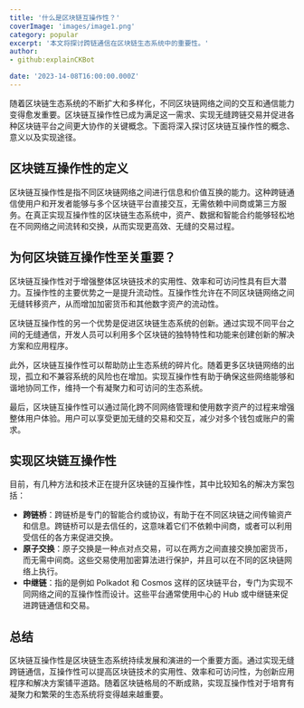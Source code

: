 ```yaml
---
title: '什么是区块链互操作性？'
coverImage: 'images/image1.png'
category: popular
excerpt: '本文将探讨跨链通信在区块链生态系统中的重要性。'
author: 
- github:explainCKBot

date: '2023-14-08T16:00:00.000Z'
---
```


随着区块链生态系统的不断扩大和多样化，不同区块链网络之间的交互和通信能力变得愈发重要。区块链互操作性已成为满足这一需求、实现无缝跨链交易并促进各种区块链平台之间更大协作的关键概念。下面将深入探讨区块链互操作性的概念、意义以及实现途径。




## 区块链互操作性的定义

区块链互操作性是指不同区块链网络之间进行信息和价值互换的能力。这种跨链通信使用户和开发者能够与多个区块链平台直接交互，无需依赖中间商或第三方服务。在真正实现互操作性的区块链生态系统中，资产、数据和智能合约能够轻松地在不同网络之间流转和交换，从而实现更高效、无缝的交易过程。



## 为何区块链互操作性至关重要？

区块链互操作性对于增强整体区块链技术的实用性、效率和可访问性具有巨大潜力。互操作性的主要优势之一是提升流动性。互操作性允许在不同区块链网络之间无缝转移资产，从而增加加密货币和其他数字资产的流动性。

区块链互操作性的另一个优势是促进区块链生态系统的创新。通过实现不同平台之间的无缝通信，开发人员可以利用多个区块链的独特特性和功能来创建创新的解决方案和应用程序。

此外，区块链互操作性可以帮助防止生态系统的碎片化。随着更多区块链网络的出现，孤立和不兼容系统的风险也在增加。实现互操作性有助于确保这些网络能够和谐地协同工作，维持一个有凝聚力和可访问的生态系统。

最后，区块链互操作性可以通过简化跨不同网络管理和使用数字资产的过程来增强整体用户体验。用户可以享受更加无缝的交易和交互，减少对多个钱包或账户的需求。




## 实现区块链互操作性

目前，有几种方法和技术正在提升区块链的互操作性，其中比较知名的解决方案包括：

- **跨链桥**：跨链桥是专门的智能合约或协议，有助于在不同区块链之间传输资产和信息。跨链桥可以是去信任的，这意味着它们不依赖中间商，或者可以利用受信任的各方来促进交换。
- **原子交换**：原子交换是一种点对点交易，可以在两方之间直接交换加密货币，而无需中间商。这些交易使用加密算法进行保护，并且可以在不同的区块链网络上执行。
- **中继链**：指的是例如 Polkadot 和 Cosmos 这样的区块链平台，专门为实现不同网络之间的互操作性而设计。这些平台通常使用中心的 Hub 或中继链来促进跨链通信和交易。



## 总结

区块链互操作性是区块链生态系统持续发展和演进的一个重要方面。通过实现无缝跨链通信，互操作性可以提高区块链技术的实用性、效率和可访问性，为创新应用程序和解决方案铺平道路。随着区块链格局的不断成熟，实现互操作性对于培育有凝聚力和繁荣的生态系统将变得越来越重要。